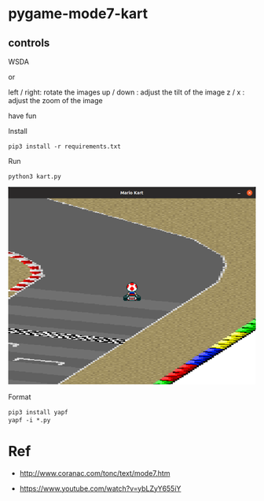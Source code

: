 # pygame-mode7-kart


controls
--------

WSDA

or

left / right:  rotate the images
up / down   :  adjust the tilt of the image
z / x       :  adjust the zoom of the image

have fun


Install
```
pip3 install -r requirements.txt 
```

Run
```
python3 kart.py
```

![](demo.png)


Format
```
pip3 install yapf
yapf -i *.py
```

# Ref

* http://www.coranac.com/tonc/text/mode7.htm

* https://www.youtube.com/watch?v=ybLZyY655iY